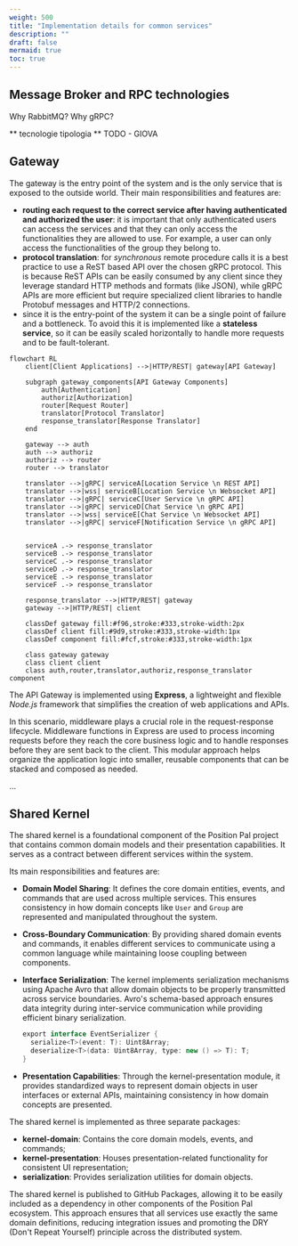 ```yaml
---
weight: 500
title: "Implementation details for common services"
description: ""
draft: false
mermaid: true
toc: true
---
```


## Message Broker and RPC technologies

Why RabbitMQ?
Why gRPC?

**
tecnologie
tipologia
**
TODO - GIOVA

## Gateway

The gateway is the entry point of the system and is the only service that is exposed to the outside world.
Their main responsibilities and features are:

- **routing each request to the correct service after having authenticated and authorized the user**: it is important that only authenticated users can access the services and that they can only access the functionalities they are allowed to use. For example, a user can only access the functionalities of the group they belong to.
- **protocol translation**: for _synchronous_ remote procedure calls it is a best practice to use a ReST based API over the chosen gRPC protocol. This is because ReST APIs can be easily consumed by any client since they leverage standard HTTP methods and formats (like JSON), while gRPC APIs are more efficient but require specialized client libraries to handle Protobuf messages and HTTP/2 connections.
- since it is the entry-point of the system it can be a single point of failure and a bottleneck. To avoid this it is implemented like a **stateless service**, so it can be easily scaled horizontally to handle more requests and to be fault-tolerant.

```mermaid
flowchart RL
    client[Client Applications] -->|HTTP/REST| gateway[API Gateway]
    
    subgraph gateway_components[API Gateway Components]
        auth[Authentication]
        authoriz[Authorization]
        router[Request Router]
        translator[Protocol Translator]
        response_translator[Response Translator]
    end
    
    gateway --> auth
    auth --> authoriz
    authoriz --> router
    router --> translator
    
    translator -->|gRPC| serviceA[Location Service \n REST API]
    translator -->|wss| serviceB[Location Service \n Websocket API]
    translator -->|gRPC| serviceC[User Service \n gRPC API]
    translator -->|gRPC| serviceD[Chat Service \n gRPC API]
    translator -->|wss| serviceE[Chat Service \n Websocket API]
    translator -->|gRPC| serviceF[Notification Service \n gRPC API]

    
    serviceA .-> response_translator
    serviceB .-> response_translator
    serviceC .-> response_translator
    serviceD .-> response_translator
    serviceE .-> response_translator
    serviceF .-> response_translator
    
    response_translator -->|HTTP/REST| gateway
    gateway -->|HTTP/REST| client
    
    classDef gateway fill:#f96,stroke:#333,stroke-width:2px
    classDef client fill:#9d9,stroke:#333,stroke-width:1px
    classDef component fill:#fcf,stroke:#333,stroke-width:1px
    
    class gateway gateway
    class client client
    class auth,router,translator,authoriz,response_translator component
```

The API Gateway is implemented using **Express**, a lightweight and flexible _Node.js_ framework that simplifies the creation of web applications and APIs.

In this scenario, middleware plays a crucial role in the request-response lifecycle.
Middleware functions in Express are used to process incoming requests before they reach the core business logic and to handle responses before they are sent back to the client.
This modular approach helps organize the application logic into smaller, reusable components that can be stacked and composed as needed.

...

## Shared Kernel

The shared kernel is a foundational component of the Position Pal project that contains common domain models and their presentation capabilities. It serves as a contract between different services within the system.

Its main responsibilities and features are:

- **Domain Model Sharing**: It defines the core domain entities, events, and commands that are used across multiple services. This ensures consistency in how domain concepts like `User` and `Group` are represented and manipulated throughout the system.

- **Cross-Boundary Communication**: By providing shared domain events and commands, it enables different services to communicate using a common language while maintaining loose coupling between components.

- **Interface Serialization**: The kernel implements serialization mechanisms using Apache Avro that allow domain objects to be properly transmitted across service boundaries. Avro's schema-based approach ensures data integrity during inter-service communication while providing efficient binary serialization.

  ```java
  export interface EventSerializer {
    serialize<T>(event: T): Uint8Array;
    deserialize<T>(data: Uint8Array, type: new () => T): T;
  }
  ```

- **Presentation Capabilities**: Through the kernel-presentation module, it provides standardized ways to represent domain objects in user interfaces or external APIs, maintaining consistency in how domain concepts are presented.

The shared kernel is implemented as three separate packages:
- **kernel-domain**: Contains the core domain models, events, and commands;
- **kernel-presentation**: Houses presentation-related functionality for consistent UI representation;
- **serialization**: Provides serialization utilities for domain objects.

The shared kernel is published to GitHub Packages, allowing it to be easily included as a dependency in other components of the Position Pal ecosystem. This approach ensures that all services use exactly the same domain definitions, reducing integration issues and promoting the DRY (Don't Repeat Yourself) principle across the distributed system.
